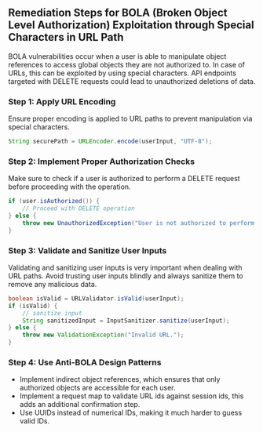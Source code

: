 

## Remediation Steps for BOLA (Broken Object Level Authorization) Exploitation through Special Characters in URL Path 

BOLA vulnerabilities occur when a user is able to manipulate object references to access global objects they are not authorized to. In case of URLs, this can be exploited by using special characters. API endpoints targeted with DELETE requests could lead to unauthorized deletions of data.

### Step 1: Apply URL Encoding
Ensure proper encoding is applied to URL paths to prevent manipulation via special characters. 

```java
String securePath = URLEncoder.encode(userInput, "UTF-8");
```

### Step 2: Implement Proper Authorization Checks

Make sure to check if a user is authorized to perform a DELETE request before proceeding with the operation. 

```java
if (user.isAuthorized()) {
    // Proceed with DELETE operation
} else {
    throw new UnauthorizedException("User is not authorized to perform this action.");
}
```

### Step 3: Validate and Sanitize User Inputs 

Validating and sanitizing user inputs is very important when dealing with URL paths. Avoid trusting user inputs blindly and always sanitize them to remove any malicious data.

```java
boolean isValid = URLValidator.isValid(userInput);
if (isValid) {
    // sanitize input
    String sanitizedInput = InputSanitizer.sanitize(userInput);
} else {
    throw new ValidationException("Invalid URL.");
}
```

### Step 4: Use Anti-BOLA Design Patterns
- Implement indirect object references, which ensures that only authorized objects are accessible for each user.
- Implement a request map to validate URL ids against session ids, this adds an additional confirmation step. 
- Use UUIDs instead of numerical IDs, making it much harder to guess valid IDs.